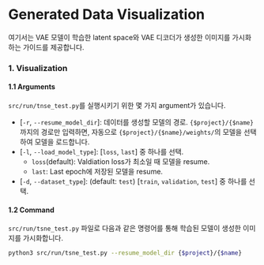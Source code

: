 # Generated Data Visualization
여기서는 VAE 모델이 학습한 latent space와 VAE 디코더가 생성한 이미지를 가시화하는 가이드를 제공합니다.

### 1. Visualization
#### 1.1 Arguments
`src/run/tnse_test.py`를 실행시키기 위한 몇 가지 argument가 있습니다.
* [`-r`, `--resume_model_dir`]: 데이터를 생성할 모델의 경로. `{$project}/{$name}`까지의 경로만 입력하면, 자동으로 `{$project}/{$name}/weights/`의 모델을 선택하여 모델을 로드합니다.
* [`-l`, `--load_model_type`]: [`loss`, `last`] 중 하나를 선택.
    * `loss`(default): Valdiation loss가 최소일 때 모델을 resume.
    * `last`: Last epoch에 저장된 모델을 resume.
* [`-d`, `--dataset_type`]: (default: `test`) [`train`, `validation`, `test`] 중 하나를 선택.


#### 1.2 Command
`src/run/tsne_test.py` 파일로 다음과 같은 명령어를 통해 학습된 모델이 생성한 이미지를 가시화합니다.
```bash
python3 src/run/tsne_test.py --resume_model_dir {$project}/{$name}
```
